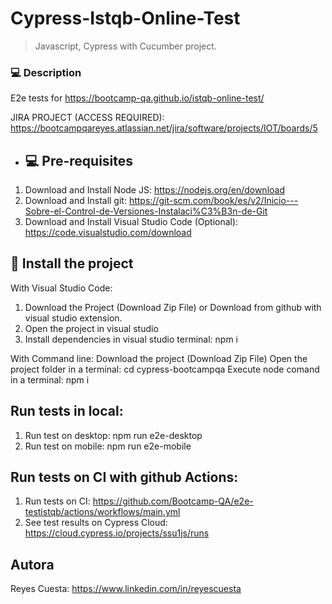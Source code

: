 # Cypress-Istqb-Online-Test

> Javascript, Cypress with Cucumber project.

### 💻 Description
E2e tests for https://bootcamp-qa.github.io/istqb-online-test/

JIRA PROJECT (ACCESS REQUIRED): https://bootcampqareyes.atlassian.net/jira/software/projects/IOT/boards/5 
- ## 💻 Pre-requisites

1. Download and Install Node JS: https://nodejs.org/en/download
2. Download and Install git: https://git-scm.com/book/es/v2/Inicio---Sobre-el-Control-de-Versiones-Instalaci%C3%B3n-de-Git
3. Download and Install Visual Studio Code (Optional): https://code.visualstudio.com/download

## 🚀 Install the project
With Visual Studio Code:
1. Download the Project (Download Zip File) or Download from github with visual studio extension.
2. Open the project in visual studio
3. Install dependencies in visual studio terminal: npm i

With Command line:
Download the project (Download Zip File)
Open the project folder in a terminal: cd cypress-bootcampqa
Execute node comand in a terminal: npm i

## Run tests in local:
1. Run test on desktop: npm run e2e-desktop
2. Run test on mobile: npm run e2e-mobile


##  Run tests on CI with github Actions:
1. Run tests on CI: https://github.com/Bootcamp-QA/e2e-testistqb/actions/workflows/main.yml
2. See test results on Cypress Cloud: https://cloud.cypress.io/projects/ssu1js/runs


## Autora
Reyes Cuesta: https://www.linkedin.com/in/reyescuesta
